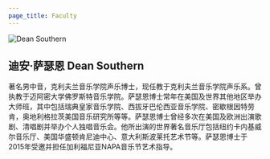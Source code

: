 ```yaml
---
page_title: Faculty
---
```


![Dean Southern](/img/dean-southern.jpg)

## 迪安·萨瑟恩 Dean Southern

著名男中音，克利夫兰音乐学院声乐博士，现任教于克利夫兰音乐学院声乐系。曾执教于迈阿密大学佛罗斯特音乐学院。萨瑟恩博士常年在美国及世界其他地区举办大师班，其中包括瑞典皇家音乐学院、西拔牙巴伦西亚音乐学院、密歇根因特劳肯，奥地利格拉茨美国音乐研究所等等。萨瑟恩博士曾经多次在美国及欧洲出演歌剧、清唱剧并举办个人独唱音乐会。他所出演的世界著名音乐厅包括纽约卡内基威尔音乐厅、美国华盛顿肯尼迪中心、意大利斯波莱托艺术节等。萨瑟恩博士于2015年受邀并担任加利福尼亚NAPA音乐节艺术指导。
